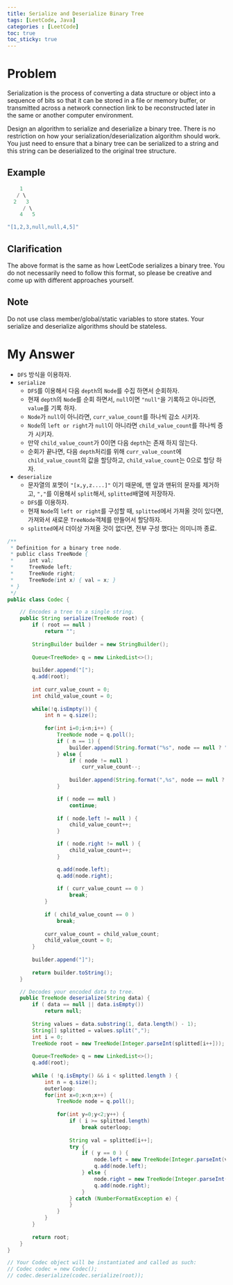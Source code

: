 ```yaml
---
title: Serialize and Deserialize Binary Tree
tags: [LeetCode, Java]
categories : [LeetCode]
toc: true
toc_sticky: true
---
```


# Problem

Serialization is the process of converting a data structure or object into a sequence of bits so that it can be stored in a file or memory buffer, or transmitted across a network connection link to be reconstructed later in the same or another computer environment.

Design an algorithm to serialize and deserialize a binary tree. There is no restriction on how your serialization/deserialization algorithm should work. You just need to ensure that a binary tree can be serialized to a string and this string can be deserialized to the original tree structure.

## Example

```swift
    1
   / \
  2   3
     / \
    4   5

"[1,2,3,null,null,4,5]"
```

## Clarification

The above format is the same as how LeetCode serializes a binary tree. You do not necessarily need to follow this format, so please be creative and come up with different approaches yourself.

## Note

Do not use class member/global/static variables to store states. Your serialize and deserialize algorithms should be stateless.


# My Answer

* `DFS` 방식을 이용하자.
* `serialize`
  * `DFS`를 이용해서 다음 `depth`의 `Node`를 수집 하면서 순회하자.
  * 현재 `depth`의 `Node`를 순회 하면서, `null`이면 `"null"`을 기록하고 아니라면, `value`를 기록 하자.
  * `Node`가 `null`이 아니라면, `curr_value_count`를 하나씩 감소 시키자.
  * `Node`의 `left or right`가 `null`이 아니라면 `child_value_count`를 하나씩 증가 시키자.
  * 만약 `child_value_count`가 0이면 다음 `depth`는 존재 하지 않는다.
  * 순회가 끝나면, 다음 `depth`처리를 위해 `curr_value_count`에 `child_value_count`의 값을 할당하고, `child_value_count`는 0으로 할당 하자.
* `deserialize`
  * 문자열의 포멧이 `"[x,y,z....]"` 이기 때문에, 맨 앞과 맨뒤의 문자를 제거하고, `","`를 이용해서 `split`해서, `splitted`배열에 저장하자.
  * `DFS`를 이용하자.
  * 현재 `Node`의 `left or right`를 구성할 때, `splitted`에서 가져올 것이 있다면, 가져와서 새로운 `TreeNode`객체를 만들어서 할당하자.
  * `splitted`에서 더이상 가져올 것이 없다면, 전부 구성 했다는 의미니까 종료.

```java
/**
 * Definition for a binary tree node.
 * public class TreeNode {
 *     int val;
 *     TreeNode left;
 *     TreeNode right;
 *     TreeNode(int x) { val = x; }
 * }
 */
public class Codec {

    // Encodes a tree to a single string.
    public String serialize(TreeNode root) {
        if ( root == null )
            return "";
        
        StringBuilder builder = new StringBuilder();
        
        Queue<TreeNode> q = new LinkedList<>();
        
        builder.append("[");
        q.add(root);
        
        int curr_value_count = 0;
        int child_value_count = 0;
        
        while(!q.isEmpty()) {    
            int n = q.size();
            
            for(int i=0;i<n;i++) {
                TreeNode node = q.poll();
                if ( n == 1) {
                    builder.append(String.format("%s", node == null ? "null" : node.val));
                } else {
                    if ( node != null )
                        curr_value_count--;
                    
                    builder.append(String.format(",%s", node == null ? "null" : node.val));    
                }

                if ( node == null ) 
                    continue; 
                
                if ( node.left != null ) {                                    
                    child_value_count++;
                }

                if ( node.right != null ) {
                    child_value_count++;
                }   

                q.add(node.left);
                q.add(node.right);
                
                if ( curr_value_count == 0 )
                    break;
            }            
            
            if ( child_value_count == 0 )
                break;
            
            curr_value_count = child_value_count;
            child_value_count = 0;
        }
        
        builder.append("]");
        
        return builder.toString();        
    }

    // Decodes your encoded data to tree.
    public TreeNode deserialize(String data) {
        if ( data == null || data.isEmpty())
            return null;
        
        String values = data.substring(1, data.length() - 1);
        String[] splitted = values.split(",");
        int i = 0;
        TreeNode root = new TreeNode(Integer.parseInt(splitted[i++]));
        
        Queue<TreeNode> q = new LinkedList<>();
        q.add(root);
        
        while ( !q.isEmpty() && i < splitted.length ) {
            int n = q.size();
            outerloop:
            for(int x=0;x<n;x++) {
                TreeNode node = q.poll();
                
                for(int y=0;y<2;y++) {
                    if ( i >= splitted.length)
                        break outerloop;
                    
                    String val = splitted[i++];
                    try {
                        if ( y == 0 ) {
                            node.left = new TreeNode(Integer.parseInt(val));                     
                            q.add(node.left);    
                        } else {
                            node.right = new TreeNode(Integer.parseInt(val));                     
                            q.add(node.right);    
                        }                        
                    } catch (NumberFormatException e) {                        
                    }                                        
                }                           
            }
        }
        
        return root;
    }
}

// Your Codec object will be instantiated and called as such:
// Codec codec = new Codec();
// codec.deserialize(codec.serialize(root));
```

